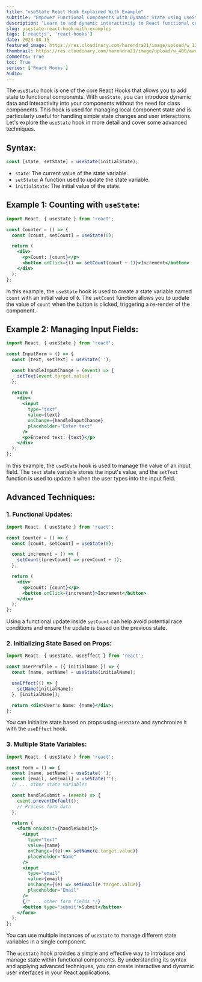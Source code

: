 ```yaml
---
title: "useState React Hook Explained With Example"
subtitle: "Empower Functional Components with Dynamic State using useState Hook"
description: "Learn to add dynamic interactivity to React functional components using the useState hook. Master state management for more engaging user interfaces."
slug: usestate-react-hook-with-examples
tags: ['reactjs', 'react-hooks']
date: 2023-08-15
featured_image: https://res.cloudinary.com/harendra21/image/upload/w_1200/awesome-blog/awesome-javascript/react-hooks-useState.png
thumbnail: https://res.cloudinary.com/harendra21/image/upload/w_400/awesome-blog/awesome-javascript/react-hooks-useState.png
comments: True
toc: True
series: ['React Hooks']
audio: 
---
```


The `useState` hook is one of the core React Hooks that allows you to add state to functional components. With `useState`, you can introduce dynamic data and interactivity into your components without the need for class components. This hook is used for managing local component state and is particularly useful for handling simple state changes and user interactions. Let's explore the `useState` hook in more detail and cover some advanced techniques.

## Syntax:
```jsx
const [state, setState] = useState(initialState);
```

- `state`: The current value of the state variable.
- `setState`: A function used to update the state variable.
- `initialState`: The initial value of the state.

## Example 1: Counting with `useState`:

```jsx
import React, { useState } from 'react';

const Counter = () => {
  const [count, setCount] = useState(0);

  return (
    <div>
      <p>Count: {count}</p>
      <button onClick={() => setCount(count + 1)}>Increment</button>
    </div>
  );
};
```

In this example, the `useState` hook is used to create a state variable named `count` with an initial value of `0`. The `setCount` function allows you to update the value of `count` when the button is clicked, triggering a re-render of the component.

## Example 2: Managing Input Fields:

```jsx
import React, { useState } from 'react';

const InputForm = () => {
  const [text, setText] = useState('');

  const handleInputChange = (event) => {
    setText(event.target.value);
  };

  return (
    <div>
      <input
        type="text"
        value={text}
        onChange={handleInputChange}
        placeholder="Enter text"
      />
      <p>Entered text: {text}</p>
    </div>
  );
};
```

In this example, the `useState` hook is used to manage the value of an input field. The `text` state variable stores the input's value, and the `setText` function is used to update it when the user types into the input field.

## Advanced Techniques:

### 1. Functional Updates:

```jsx
import React, { useState } from 'react';

const Counter = () => {
  const [count, setCount] = useState(0);

  const increment = () => {
    setCount((prevCount) => prevCount + 1);
  };

  return (
    <div>
      <p>Count: {count}</p>
      <button onClick={increment}>Increment</button>
    </div>
  );
};
```

Using a functional update inside `setCount` can help avoid potential race conditions and ensure the update is based on the previous state.

### 2. Initializing State Based on Props:

```jsx
import React, { useState, useEffect } from 'react';

const UserProfile = ({ initialName }) => {
  const [name, setName] = useState(initialName);

  useEffect(() => {
    setName(initialName);
  }, [initialName]);

  return <div>User's Name: {name}</div>;
};
```

You can initialize state based on props using `useState` and synchronize it with the `useEffect` hook.

### 3. Multiple State Variables:

```jsx
import React, { useState } from 'react';

const Form = () => {
  const [name, setName] = useState('');
  const [email, setEmail] = useState('');
  // ... other state variables

  const handleSubmit = (event) => {
    event.preventDefault();
    // Process form data
  };

  return (
    <form onSubmit={handleSubmit}>
      <input
        type="text"
        value={name}
        onChange={(e) => setName(e.target.value)}
        placeholder="Name"
      />
      <input
        type="email"
        value={email}
        onChange={(e) => setEmail(e.target.value)}
        placeholder="Email"
      />
      {/* ... other form fields */}
      <button type="submit">Submit</button>
    </form>
  );
};
```

You can use multiple instances of `useState` to manage different state variables in a single component.

The `useState` hook provides a simple and effective way to introduce and manage state within functional components. By understanding its syntax and applying advanced techniques, you can create interactive and dynamic user interfaces in your React applications.
